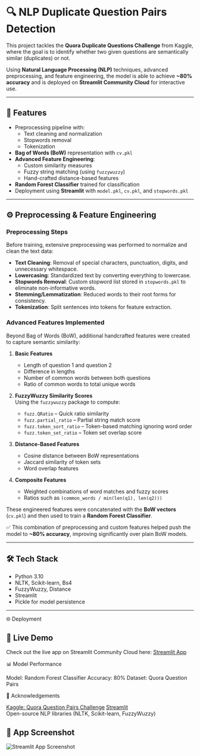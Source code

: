 # 🔍 NLP Duplicate Question Pairs Detection

This project tackles the **Quora Duplicate Questions Challenge** from Kaggle, where the goal is to identify whether two given questions are semantically similar (duplicates) or not.  

Using **Natural Language Processing (NLP)** techniques, advanced preprocessing, and feature engineering, the model is able to achieve **~80% accuracy** and is deployed on **Streamlit Community Cloud** for interactive use.

---

## 📌 Features
- Preprocessing pipeline with:
  - Text cleaning and normalization
  - Stopwords removal
  - Tokenization
- **Bag of Words (BoW)** representation with `cv.pkl`
- **Advanced Feature Engineering**:
  - Custom similarity measures
  - Fuzzy string matching (using `fuzzywuzzy`)
  - Hand-crafted distance-based features
- **Random Forest Classifier** trained for classification
- Deployment using **Streamlit** with `model.pkl`, `cv.pkl`, and `stopwords.pkl`

---

## ⚙️ Preprocessing & Feature Engineering  

### Preprocessing Steps
Before training, extensive preprocessing was performed to normalize and clean the text data:  
- **Text Cleaning**: Removal of special characters, punctuation, digits, and unnecessary whitespace.  
- **Lowercasing**: Standardized text by converting everything to lowercase.  
- **Stopwords Removal**: Custom stopword list stored in `stopwords.pkl` to eliminate non-informative words.  
- **Stemming/Lemmatization**: Reduced words to their root forms for consistency.  
- **Tokenization**: Split sentences into tokens for feature extraction.  

### Advanced Features Implemented
Beyond Bag of Words (BoW), additional handcrafted features were created to capture semantic similarity:  

1. **Basic Features**  
   - Length of question 1 and question 2  
   - Difference in lengths  
   - Number of common words between both questions  
   - Ratio of common words to total unique words  

2. **FuzzyWuzzy Similarity Scores**  
   Using the `fuzzywuzzy` package to compute:  
   - `fuzz.QRatio` – Quick ratio similarity  
   - `fuzz.partial_ratio` – Partial string match score  
   - `fuzz.token_sort_ratio` – Token-based matching ignoring word order  
   - `fuzz.token_set_ratio` – Token set overlap score  

3. **Distance-Based Features**  
   - Cosine distance between BoW representations  
   - Jaccard similarity of token sets  
   - Word overlap features  

4. **Composite Features**  
   - Weighted combinations of word matches and fuzzy scores  
   - Ratios such as `(common_words / min(len(q1), len(q2)))`  

These engineered features were concatenated with the **BoW vectors** (`cv.pkl`) and then used to train a **Random Forest Classifier**.  

✅ This combination of preprocessing and custom features helped push the model to **~80% accuracy**, improving significantly over plain BoW models.

---

## 🛠 Tech Stack
- Python 3.10
- NLTK, Scikit-learn, Bs4
- FuzzyWuzzy, Distance
- Streamlit
- Pickle for model persistence

---

🌐 Deployment

  ## 🚀 Live Demo
  Check out the live app on Streamlit Community Cloud here: [Streamlit App](https://nlpduplicatequestionspair-gql6pp2cngxgfkfuaxs9cj.streamlit.app/)

📊 Model Performance

  Model: Random Forest Classifier
  Accuracy: 80%
  Dataset: Quora Question Pairs

🙌 Acknowledgements

  [Kaggle: Quora Question Pairs Challenge](https://www.kaggle.com/c/quora-question-pairs)
  [Streamlit](https://streamlit.io/)  
  Open-source NLP libraries (NLTK, Scikit-learn, FuzzyWuzzy)

## 📸 App Screenshot

![Streamlit App Screenshot](./Screenshots/app_screenshot.png)
